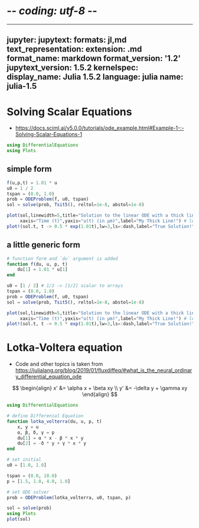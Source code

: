 # -*- coding: utf-8 -*-
---
jupyter:
  jupytext:
    formats: jl,md
    text_representation:
      extension: .md
      format_name: markdown
      format_version: '1.2'
      jupytext_version: 1.5.2
  kernelspec:
    display_name: Julia 1.5.2
    language: julia
    name: julia-1.5
---

# Solving Scalar Equations

- https://docs.sciml.ai/v5.0.0/tutorials/ode_example.html#Example-1-:-Solving-Scalar-Equations-1

```julia
using DifferentialEquations
using Plots
```

## simple form

```julia
f(u,p,t) = 1.01 * u
u0 = 1 / 2
tspan = (0.0, 1.0)
prob = ODEProblem(f, u0, tspan)
sol = solve(prob, Tsit5(), reltol=1e-8, abstol=1e-8)

plot(sol,linewidth=5,title="Solution to the linear ODE with a thick line",
     xaxis="Time (t)",yaxis="u(t) (in μm)",label="My Thick Line!") # legend=false
plot!(sol.t, t -> 0.5 * exp(1.01t),lw=3,ls=:dash,label="True Solution!")
```

## a little generic form

```julia
# function form and `du` argument is added
function f(du, u, p, t)
    du[1] = 1.01 * u[1]
end

u0 = [1 / 2] # 1/2 -> [1/2] scalar to arrays
tspan = (0.0, 1.0)
prob = ODEProblem(f, u0, tspan)
sol = solve(prob, Tsit5(), reltol=1e-8, abstol=1e-8)

plot(sol,linewidth=5,title="Solution to the linear ODE with a thick line",
     xaxis="Time (t)",yaxis="u(t) (in μm)",label="My Thick Line!") # legend=false
plot!(sol.t, t -> 0.5 * exp(1.01t),lw=3,ls=:dash,label="True Solution!")
```

# Lotka-Voltera equation

- Code and other topics is taken from https://julialang.org/blog/2019/01/fluxdiffeq/#what_is_the_neural_ordinary_differential_equation_ode

$$
\begin{align}
x' &= \alpha x + \beta xy \\
y' &= -\delta y + \gamma xy    
\end{align}
$$

```julia
using DifferentialEquations 

# define Differenial Equation
function lotka_volterra(du, u, p, t) 
    x, y = u 
    α, β, δ, γ = p 
    du[1] = α * x - β * x * y 
    du[2] = -δ * y + γ * x * y 
end 

# set initial
u0 = [1.0, 1.0] 

tspan = (0.0, 10.0) 
p = [1.5, 1.0, 4.0, 1.0]

# set ODE solver
prob = ODEProblem(lotka_volterra, u0, tspan, p)

sol = solve(prob) 
using Plots 
plot(sol)
```
